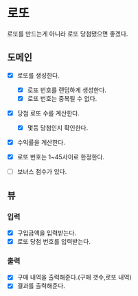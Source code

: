 # 로또
로또를 만드는게 아니라 로또 당첨됐으면 좋겠다.

## 도메인
- [x] 로또를 생성한다.
  - [x] 로또 번호를 랜덤하게 생성한다.
  - [x] 로또 번호는 중복될 수 없다.
- [x] 당첨 로또 수를 계산한다.
  - [x] 몇등 당첨인지 확인한다.
- [x] 수익률을 계산한다.
- [x] 로또 번호는 1~45사이로 한정한다.
- [ ] 보너스 점수가 있다.


## 뷰
### 입력
- [x] 구입금액을 입력받는다.
- [x] 로또 당첨 번호를 입력받는다.
### 출력
- [x] 구매 내역을 출력해준다.(구매 갯수,로또 내역)
- [x] 결과를 출력해준다.
